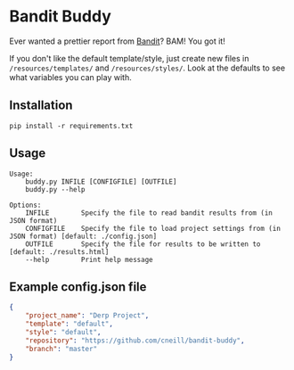 # Bandit Buddy

Ever wanted a prettier report from [Bandit](https://wiki.openstack.org/wiki/Security/Projects/Bandit)? BAM! You got it!

If you don't like the default template/style, just create new files in `/resources/templates/` and `/resources/styles/`. Look at the defaults to see what variables you can play with.

## Installation

    pip install -r requirements.txt

## Usage

```
Usage:
    buddy.py INFILE [CONFIGFILE] [OUTFILE]
    buddy.py --help

Options:
    INFILE        Specify the file to read bandit results from (in JSON format)
    CONFIGFILE    Specify the file to load project settings from (in JSON format) [default: ./config.json]
    OUTFILE       Specify the file for results to be written to [default: ./results.html]
    --help        Print help message
```

## Example config.json file

```json
{
    "project_name": "Derp Project",
    "template": "default",
    "style": "default",
    "repository": "https://github.com/cneill/bandit-buddy",
    "branch": "master"
}
```

